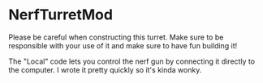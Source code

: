 # NerfTurretMod

Please be careful when constructing this turret. 
Make sure to be responsible with your use of it
and make sure to have fun building it!

The "Local" code lets you control the nerf gun by 
connecting it directly to the computer. 
I wrote it pretty quickly so it's kinda wonky.
